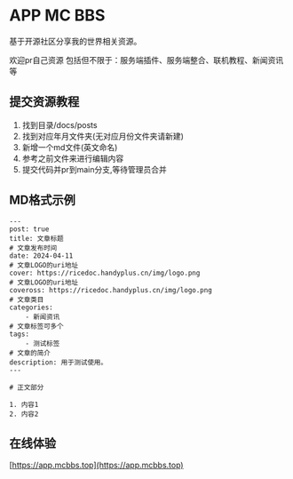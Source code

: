 # APP MC BBS

基于开源社区分享我的世界相关资源。

欢迎pr自己资源 包括但不限于：服务端插件、服务端整合、联机教程、新闻资讯等

## 提交资源教程

1. 找到目录/docs/posts
2. 找到对应年月文件夹(无对应月份文件夹请新建)
3. 新增一个md文件(英文命名)
4. 参考之前文件来进行编辑内容
5. 提交代码并pr到main分支,等待管理员合并

## MD格式示例

```
---
post: true
title: 文章标题
# 文章发布时间
date: 2024-04-11
# 文章LOGO的uri地址
cover: https://ricedoc.handyplus.cn/img/logo.png
# 文章LOGO的uri地址
coveross: https://ricedoc.handyplus.cn/img/logo.png
# 文章类目
categories:
    - 新闻资讯
# 文章标签可多个
tags:
    - 测试标签
# 文章的简介
description: 用于测试使用。
---

# 正文部分

1. 内容1
2. 内容2

```

## 在线体验

[https://app.mcbbs.top](https://app.mcbbs.top)
